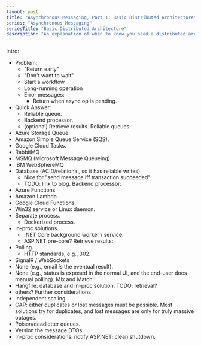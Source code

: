 ```yaml
---
layout: post
title: "Asynchronous Messaging, Part 1: Basic Distributed Architecture"
series: "Asynchronous Messaging"
seriesTitle: "Basic Distributed Architecture"
description: "An explanation of when to know you need a distributed architecture."
---
```


Intro:
- Problem:
  - "Return early"
  - "Don't want to wait"
  - Start a workflow
  - Long-running operation
  - Error messages:
    - Return when async op is pending.
- Quick Answer:
  - Reliable queue.
  - Backend processor.
  - (optional) Retrieve results.
Reliable queues:
- Azure Storage Queue.
- Amazon Simple Queue Service (SQS).
- Google Cloud Tasks.
- RabbitMQ
- MSMQ (Microsoft Message Queueing)
- IBM WebSphereMQ
- Database (ACID/relational, so it has reliable writes)
  - Nice for "send message iff transaction succeeded"
  - TODO: link to blog.
Backend processor:
- Azure Functions
- Amazon Lambda
- Google Cloud Functions.
- Win32 service or Linux daemon.
- Separate process.
  - Dockerized process.
- In-proc solutions.
  - .NET Core background worker / service.
  - ASP.NET pre-core?
Retrieve results:
- Polling.
  - HTTP standards, e.g., 302.
- SignalR / WebSockets
- None (e.g., email *is* the eventual result).
- None (e.g., status is exposed in the normal UI, and the end-user does manual polling).
Mix and Match
- Hangfire: database and in-proc solution. TODO: retrieval?
- others?
Further considerations
- Independent scaling
- CAP: either duplicates or lost messages must be possible. Most solutions try for duplicates, and lost messages are only for truly massive outages.
- Poison/deadletter queues.
- Version the message DTOs.
- In-proc considerations: notify ASP.NET; clean shutdown.

